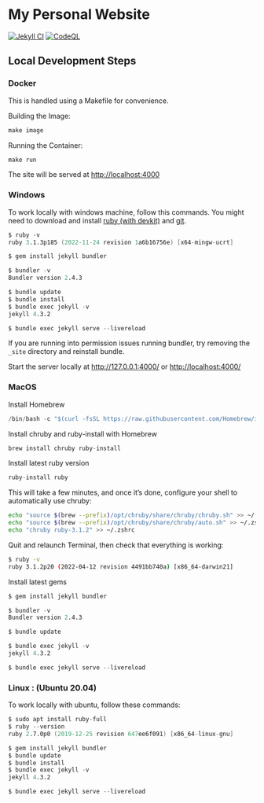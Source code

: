# My Personal Website

[![Jekyll CI](https://github.com/danmassarano/danmassarano.github.io/actions/workflows/codeql-analysis.yml/badge.svg)](https://github.com/danmassarano/danmassarano.github.io/actions/workflows/codeql-analysis.yml)
[![CodeQL](https://github.com/danmassarano/danmassarano.github.io/actions/workflows/github-code-scanning/codeql/badge.svg)](https://github.com/danmassarano/danmassarano.github.io/actions/workflows/github-code-scanning/codeql)

## Local Development Steps

### Docker

This is handled using a Makefile for convenience.

Building the Image:

```s
make image
```

Running the Container:

```s
make run
```

The site will be served at <http://localhost:4000>

### Windows

To work locally with windows machine, follow this commands. You might need to download and install [ruby (with devkit)](https://www.ruby-lang.org/en/downloads/) and [git](https://git-scm.com/downloads).

```s
$ ruby -v
ruby 3.1.3p185 (2022-11-24 revision 1a6b16756e) [x64-mingw-ucrt]

$ gem install jekyll bundler

$ bundler -v
Bundler version 2.4.3

$ bundle update
$ bundle install
$ bundle exec jekyll -v
jekyll 4.3.2

$ bundle exec jekyll serve --livereload
```

If you are running into permission issues running bundler, try removing the `_site` directory and reinstall bundle.

Start the server locally at <http://127.0.0.1:4000/> or <http://localhost:4000/>

### MacOS

Install Homebrew

  ```s
  /bin/bash -c "$(curl -fsSL https://raw.githubusercontent.com/Homebrew/install/HEAD/install.sh)"
  ```

Install chruby and ruby-install with Homebrew

```s
brew install chruby ruby-install
```

Install latest ruby version

```s
ruby-install ruby
```

This will take a few minutes, and once it’s done, configure your shell to automatically use chruby:

```sh
echo "source $(brew --prefix)/opt/chruby/share/chruby/chruby.sh" >> ~/.zshrc
echo "source $(brew --prefix)/opt/chruby/share/chruby/auto.sh" >> ~/.zshrc
echo "chruby ruby-3.1.2" >> ~/.zshrc
```

Quit and relaunch Terminal, then check that everything is working:

```sh
$ ruby -v
ruby 3.1.2p20 (2022-04-12 revision 4491bb740a) [x86_64-darwin21]
```

Install latest gems

```s
$ gem install jekyll bundler

$ bundler -v
Bundler version 2.4.3

$ bundle update

$ bundle exec jekyll -v
jekyll 4.3.2

$ bundle exec jekyll serve --livereload
```

### Linux : (Ubuntu 20.04)

To work locally with ubuntu, follow these commands:

```s
$ sudo apt install ruby-full
$ ruby --version
ruby 2.7.0p0 (2019-12-25 revision 647ee6f091) [x86_64-linux-gnu]

$ gem install jekyll bundler
$ bundle update
$ bundle install
$ bundle exec jekyll -v
jekyll 4.3.2

$ bundle exec jekyll serve --livereload
```
